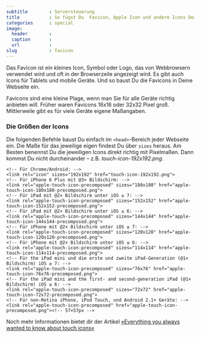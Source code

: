 ```yaml
---
subtitle        : Serversteuerung
title           : So fügst Du  Favicon, Apple Icon und andere Icons Deiner Webseite hinzu
categories      : special
image:
  header        : 
  caption       : 
  url           : 
slug            : favicon
---
```

Das Favicon ist ein kleines Icon, Symbol oder Logo, das von Webbrowsern verwendet wird und oft in der Browserzeile angezeigt wird. Es gibt auch Icons für Tablets und mobile Geräte. Und so baust Du die Favicons in Deine Webseite ein.
<!--more-->

Favicons sind eine kleine Plage, wenn man Sie für alle Geräte richtig anbieten will. Früher waren Favicons 16x16 oder 32x32 Pixel groß. Mittlerweile gibt es für viele Geräte eigene Maßangaben.

### Die Größen der Icons

Die folgenden Befehle baust Du einfach im `<head>`-Bereich jeder Webseite ein. Die Maße für das jeweilige eigen findest Du über `sizes` heraus. Am Besten benennst Du die jeweiligen Icons direkt richtig mit Pixelmaßen. Dann kommst Du nicht durcheinander – z.B. _touch-icon-192x192.png_.

~~~
<!-- Für Chrome/Android: -->
<link rel="icon" sizes="192x192" href="touch-icon-192x192.png">
<!-- Für iPhone 6 Plus mit @3× Bildschirm: -->
<link rel="apple-touch-icon-precomposed" sizes="180x180" href="apple-touch-icon-180x180-precomposed.png">
<!-- Für iPad mit @2× Bildschirm unter iOS ≥ 7: -->
<link rel="apple-touch-icon-precomposed" sizes="152x152" href="apple-touch-icon-152x152-precomposed.png">
<!-- Für iPad mit @2× Bildschirm unter iOS ≤ 6: -->
<link rel="apple-touch-icon-precomposed" sizes="144x144" href="apple-touch-icon-144x144-precomposed.png">
<!-- Für iPhone mit @2× Bildschirm unter iOS ≥ 7: -->
<link rel="apple-touch-icon-precomposed" sizes="120x120" href="apple-touch-icon-120x120-precomposed.png">
<!-- Für iPhone mit @2× Bildschirm unter iOS ≤ 6: -->
<link rel="apple-touch-icon-precomposed" sizes="114x114" href="apple-touch-icon-114x114-precomposed.png">
<!-- Für the iPad mini und die erste und zweite iPad-Generation (@1× Bildschirm) iOS ≥ 7: -->
<link rel="apple-touch-icon-precomposed" sizes="76x76" href="apple-touch-icon-76x76-precomposed.png">
<!-- Für the iPad mini and the first- and second-generation iPad (@1× Bildschirm) iOS ≤ 6: -->
<link rel="apple-touch-icon-precomposed" sizes="72x72" href="apple-touch-icon-72x72-precomposed.png">
<!-- Für non-Retina iPhone, iPod Touch, und Android 2.1+ Geräte: -->
<link rel="apple-touch-icon-precomposed" href="apple-touch-icon-precomposed.png"><!-- 57×57px -->
~~~

Noch mehr Informationen bietet dir der Artikel [»Everything you always wanted to know about touch icons«](https://mathiasbynens.be/notes/touch-icons)

